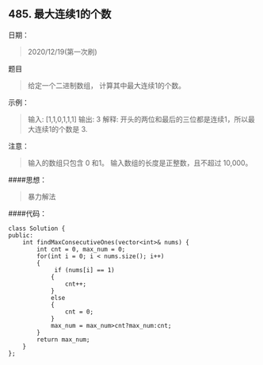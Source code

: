 ## 
## 485. 最大连续1的个数
日期：
>2020/12/19(第一次刷)

题目
>给定一个二进制数组， 计算其中最大连续1的个数。

示例：
>输入: [1,1,0,1,1,1]
输出: 3
解释: 开头的两位和最后的三位都是连续1，所以最大连续1的个数是 3.

注意：
>输入的数组只包含 0 和1。
输入数组的长度是正整数，且不超过 10,000。

####思想：
>暴力解法

####代码：
```
class Solution {
public:
    int findMaxConsecutiveOnes(vector<int>& nums) {
        int cnt = 0, max_num = 0;
        for(int i = 0; i < nums.size(); i++)
        {
             if (nums[i] == 1)
            {
                cnt++;
            }
            else
            {
                cnt = 0;
            }
            max_num = max_num>cnt?max_num:cnt;
        }
        return max_num;
    }
};
```
